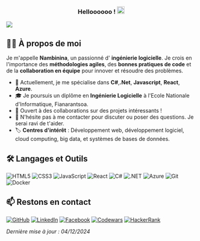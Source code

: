 <h3 align="center"> Helloooooo ! <img src="https://github.com/vimalverma558/vimalverma558/blob/v2/img/Hi.gif" width="20px"></h3>

<a href="https://github.com/404"><img src="https://user-images.githubusercontent.com/73097560/115834477-dbab4500-a447-11eb-908a-139a6edaec5c.gif"></a>

## 👨‍💻 À propos de moi

Je m'appelle **Nambinina**, un passionné d' **ingénierie logicielle**. Je crois en l'importance des **méthodologies agiles**, des **bonnes pratiques de code** et de la **collaboration en équipe** pour innover et résoudre des problèmes.

- 🌱 Actuellement, je me spécialise dans **C#**,**.Net**, **Javascript**, **React**, **Azure**.
- 🎓 Je poursuis un diplôme en **Ingénierie Logicielle** à l'Ecole Nationale d'Informatique, Fianarantsoa.
- 💼 Ouvert à des collaborations sur des projets intéressants !
- 💬 N'hésite pas à me contacter pour discuter ou poser des questions. Je serai ravi de t'aider.
- 🏷️ **Centres d'intérêt** : Développement web, développement logiciel, cloud computing, big data, et systèmes de bases de données.

## 🛠️ Langages et Outils

![HTML5](https://img.shields.io/badge/HTML5-E34F26?style=for-the-badge&logo=html5&logoColor=white)
![CSS3](https://img.shields.io/badge/CSS3-1572B6?style=for-the-badge&logo=css3&logoColor=white)
![JavaScript](https://img.shields.io/badge/JavaScript-F7DF1E?style=for-the-badge&logo=javascript&logoColor=black)
![React](https://img.shields.io/badge/React-61DAFB?style=for-the-badge&logo=react&logoColor=black)
![C#](https://img.shields.io/badge/C%23-239120?style=for-the-badge&logo=c-sharp&logoColor=white)
![.NET](https://img.shields.io/badge/.NET-512BD4?style=for-the-badge&logo=dotnet&logoColor=fff)
![Azure](https://img.shields.io/badge/Microsoft_Azure-0078D4?style=for-the-badge&logo=microsoft-azure&logoColor=white)
![Git](https://img.shields.io/badge/Git-F05032?style=for-the-badge&logo=git&logoColor=white)
![Docker](https://img.shields.io/badge/Docker-2496ED?style=for-the-badge&logo=docker&logoColor=white)

## 📫 Restons en contact

[![GitHub](https://img.shields.io/badge/GitHub-181717?style=for-the-badge&logo=github&logoColor=white)](https://github.com/Nambinina-H)
[![LinkedIn](https://img.shields.io/badge/LinkedIn-0A66C2?style=for-the-badge&logo=linkedin&logoColor=white)](https://www.linkedin.com/in/nambinina-hasina-rasoanaivo/)
[![Facebook](https://img.shields.io/badge/Facebook-1877F2?style=for-the-badge&logo=facebook&logoColor=white)](https://www.facebook.com/100083606024621)
[![Codewars](https://img.shields.io/badge/Codewars-B1361E?style=for-the-badge&logo=codewars&logoColor=white)](https://www.codewars.com/users/Nambinina-H)
[![HackerRank](https://img.shields.io/badge/HackerRank-00EA64?style=for-the-badge&logo=hackerrank&logoColor=white)](https://www.hackerrank.com/Nambinina)

_Dernière mise à jour : 04/12/2024_
